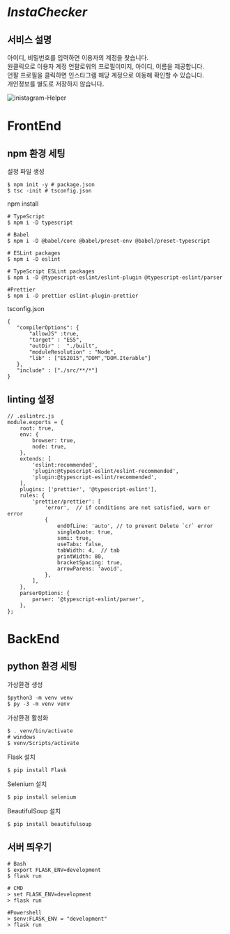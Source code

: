 # <em> InstaChecker </em>

## 서비스 설명
아이디, 비밀번호를 입력하면 이용자의 계정을 찾습니다.  
원클릭으로 이용자 계정 언팔로워의 프로필이미지, 아이디, 이름을 제공합니다.   
언팔 프로필을 클릭하면 인스타그램 해당 계정으로 이동해 확인할 수 있습니다.   
개인정보를 별도로 저장하지 않습니다.    

![inistagram-Helper](https://user-images.githubusercontent.com/68385605/103441352-a9a38680-4c90-11eb-977b-691afee49dd4.gif)


# FrontEnd 

## npm 환경 세팅
설정 파일 생성 
```
$ npm init -y # package.json
$ tsc -init # tsconfig.json
``` 
npm install 
``` 
# TypeScript
$ npm i -D typescript

# Babel
$ npm i -D @babel/core @babel/preset-env @babel/preset-typescript

# ESLint packages
$ npm i -D eslint

# TypeScript ESLint packages
$ npm i -D @typescript-eslint/eslint-plugin @typescript-eslint/parser

#Prettier
$ npm i -D prettier eslint-plugin-prettier 
``` 
tsconfig.json
``` 
{
   "compilerOptions": {
       "allowJS" :true,  
       "target" : "ES5",   
       "outDir" :  "./built", 
       "moduleResolution" : "Node", 
       "lib" : ["ES2015","DOM","DOM.Iterable"]
   },
   "include" : ["./src/**/*"]  
}
``` 

## linting 설정
```
// .eslintrc.js  
module.exports = {
    root: true,
    env: {
        browser: true,
        node: true,
    },
    extends: [
        'eslint:recommended',
        'plugin:@typescript-eslint/eslint-recommended',
        'plugin:@typescript-eslint/recommended',
    ],
    plugins: ['prettier', '@typescript-eslint'],
    rules: {
        'prettier/prettier': [
            'error',  // if conditions are not satisfied, warn or error 
            {
                endOfLine: 'auto', // to prevent Delete `cr` error 
                singleQuote: true,
                semi: true,
                useTabs: false,
                tabWidth: 4,  // tab 
                printWidth: 80,
                bracketSpacing: true,
                arrowParens: 'avoid',
            },
        ],
    },
    parserOptions: {
        parser: '@typescript-eslint/parser',
    },
};
``` 

# BackEnd 

## python 환경 세팅
가상환경 생성
```
$python3 -m venv venv
$ py -3 -m venv venv 
``` 
가상환경 활성화 
```
$ . venv/bin/activate 
# windows 
$ venv/Scripts/activate 
```  
Flask 설치
```
$ pip install Flask 
```
Selenium 설치 
```
$ pip install selenium 
``` 
BeautifulSoup 설치
```
$ pip install beautifulsoup
``` 

## 서버 띄우기
```
# Bash 
$ export FLASK_ENV=development
$ flask run

# CMD
> set FLASK_ENV=development
> flask run

#Powershell
> $env:FLASK_ENV = "development"
> flask run 
``` 
